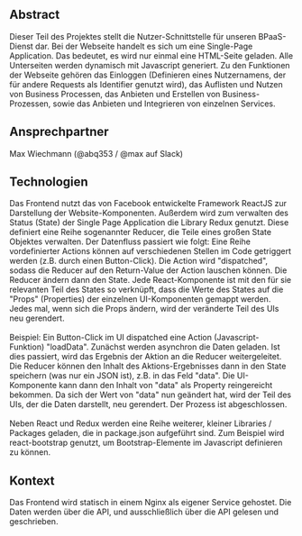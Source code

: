 <h2>Abstract</h2>
Dieser Teil des Projektes stellt die Nutzer-Schnittstelle für unseren BPaaS-Dienst dar.
Bei der Webseite handelt es sich um eine Single-Page Application. Das bedeutet, es wird nur einmal
eine HTML-Seite geladen. Alle Unterseiten werden dynamisch mit Javascript generiert. Zu den Funktionen
der Webseite gehören das Einloggen (Definieren eines Nutzernamens, der für andere Requests als Identifier genutzt wird),
das Auflisten und Nutzen von Business Processen, das Anbieten und Erstellen von Business-Prozessen, sowie
das Anbieten und Integrieren von einzelnen Services.

<h2> Ansprechpartner </h2>
Max Wiechmann (@abq353 / @max auf Slack)

<h2> Technologien </h2>
Das Frontend nutzt das von Facebook entwickelte Framework ReactJS zur Darstellung 
der Website-Komponenten. Außerdem wird zum verwalten des Status (State) der Single Page
Application die Library Redux genutzt. Diese definiert eine Reihe sogenannter Reducer,
die Teile eines großen State Objektes verwalten. Der Datenfluss passiert wie folgt: Eine Reihe vordefinierter
Actions können auf verschiedenen Stellen im Code getriggert werden (z.B. durch einen Button-Click). Die Action
wird "dispatched", sodass die Reducer auf den Return-Value der Action lauschen können. Die Reducer ändern
dann den State. Jede React-Komponente ist mit den für sie relevanten Teil des States so verknüpft, dass
die Werte des States auf die "Props" (Properties) der einzelnen UI-Komponenten gemappt werden. Jedes mal, wenn sich
die Props ändern, wird der veränderte Teil des UIs neu gerendert.
<br><br>
Beispiel: Ein Button-Click im UI dispatched eine Action (Javascript-Funktion) "loadData". Zunächst werden
asynchron die Daten geladen. Ist dies passiert, wird das Ergebnis der Aktion an die Reducer weitergeleitet.
Die Reducer können den Inhalt des Aktions-Ergebnisses dann in den State speichern (was nur ein JSON ist), z.B.
in das Feld "data". Die UI-Komponente kann dann den Inhalt von "data" als Property reingereicht bekommen. Da sich
der Wert von "data" nun geändert hat, wird der Teil des UIs, der die Daten darstellt, neu gerendert. Der
Prozess ist abgeschlossen.
<br><br>
Neben React und Redux werden eine Reihe weiterer, kleiner Libraries / Packages geladen, die in package.json 
aufgeführt sind. Zum Beispiel wird react-bootstrap genutzt, um Bootstrap-Elemente im Javascript definieren
zu können.

<h2> Kontext </h2>
Das Frontend wird statisch in einem Nginx als eigener Service gehostet. Die Daten werden über die API, und 
ausschließlich über die API gelesen und geschrieben.